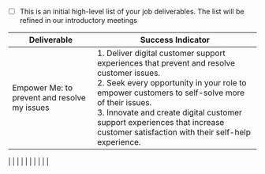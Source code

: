- [ ] This is an initial high-level list of your job deliverables.  The list will be refined in our introductory meetings


|Deliverable| Success Indicator |
|--|--|
| Empower Me: to prevent and resolve my issues | 1. Deliver digital customer support experiences that prevent and resolve customer issues. <br/> 2. Seek every opportunity in your role to empower customers to self-solve more of their issues. <br/> 3. Innovate and create digital customer support experiences that increase customer satisfaction with their self-help experience. 
 |
|  |  |
|  |  |
|  |  |

